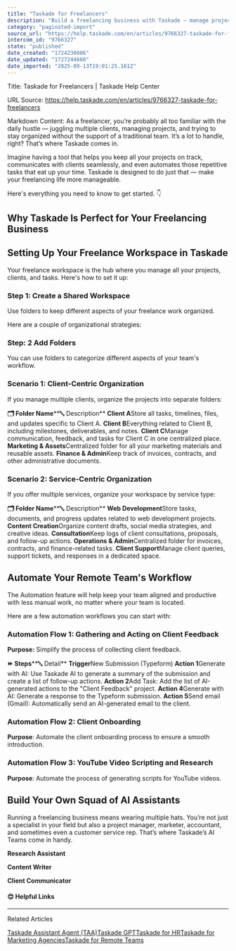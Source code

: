 ```yaml
---
title: "Taskade for Freelancers"
description: "Build a freelancing business with Taskade — manage projects and clients in one place."
category: "paginated-import"
source_url: "https://help.taskade.com/en/articles/9766327-taskade-for-freelancers"
intercom_id: "9766327"
state: "published"
date_created: "1724230086"
date_updated: "1727244660"
date_imported: "2025-09-13T19:01:25.161Z"
---
```


Title: Taskade for Freelancers | Taskade Help Center

URL Source: https://help.taskade.com/en/articles/9766327-taskade-for-freelancers

Markdown Content:
As a freelancer, you’re probably all too familiar with the daily hustle — juggling multiple clients, managing projects, and trying to stay organized without the support of a traditional team. It’s a lot to handle, right? That’s where Taskade comes in.

Imagine having a tool that helps you keep all your projects on track, communicates with clients seamlessly, and even automates those repetitive tasks that eat up your time. Taskade is designed to do just that — make your freelancing life more manageable.

Here's everything you need to know to get started. 👇

Why Taskade Is Perfect for Your Freelancing Business
----------------------------------------------------

Setting Up Your Freelance Workspace in Taskade
----------------------------------------------

Your freelance workspace is the hub where you manage all your projects, clients, and tasks. Here's how to set it up:

### Step 1: Create a Shared Workspace

Use folders to keep different aspects of your freelance work organized.

Here are a couple of organizational strategies:

### Step: 2 Add Folders

You can use folders to categorize different aspects of your team's workflow.

### Scenario 1: Client-Centric Organization

If you manage multiple clients, organize the projects into separate folders:

**🗂️ Folder Name****🔤 Description**
**Client A**Store all tasks, timelines, files, and updates specific to Client A.
**Client B**Everything related to Client B, including milestones, deliverables, and notes.
**Client C**Manage communication, feedback, and tasks for Client C in one centralized place.
**Marketing & Assets**Centralized folder for all your marketing materials and reusable assets.
**Finance & Admin**Keep track of invoices, contracts, and other administrative documents.

### Scenario 2: Service-Centric Organization

If you offer multiple services, organize your workspace by service type:

**🗂️ Folder Name****🔤 Description**
**Web Development**Store tasks, documents, and progress updates related to web development projects.
**Content Creation**Organize content drafts, social media strategies, and creative ideas.
**Consultation**Keep logs of client consultations, proposals, and follow-up actions.
**Operations & Admin**Centralized folder for invoices, contracts, and finance-related tasks.
**Client Support**Manage client queries, support tickets, and responses in a dedicated space.

Automate Your Remote Team's Workflow
------------------------------------

The Automation feature will help keep your team aligned and productive with less manual work, no matter where your team is located.

Here are a few automation workflows you can start with:

### Automation Flow 1: Gathering and Acting on Client Feedback

**Purpose:** Simplify the process of collecting client feedback.

**⏩ Steps****🔤 Detail**
**Trigger**New Submission (Typeform)
**Action 1**Generate with AI: Use Taskade AI to generate a summary of the submission and create a list of follow-up actions.
**Action 2**Add Task: Add the list of AI-generated actions to the "Client Feedback" project.
**Action 4**Generate with AI: Generate a response to the Typeform submission.
**Action 5**Send email (Gmail): Automatically send an AI-generated email to the client.

### Automation Flow 2: Client Onboarding

**Purpose**: Automate the client onboarding process to ensure a smooth introduction.

### Automation Flow 3: YouTube Video Scripting and Research

**Purpose**: Automate the process of generating scripts for YouTube videos.

Build Your Own Squad of AI Assistants
-------------------------------------

Running a freelancing business means wearing multiple hats. You’re not just a specialist in your field but also a project manager, marketer, accountant, and sometimes even a customer service rep. That’s where Taskade’s AI Teams come in handy.

**Research Assistant**

**Content Writer**

**Client Communicator**

#### **​😊 Helpful Links**

* * *

Related Articles

[Taskade Assistant Agent (TAA)](https://help.taskade.com/en/articles/8958449-taskade-assistant-agent-taa)[Taskade GPT](https://help.taskade.com/en/articles/8958541-taskade-gpt)[Taskade for HR](https://help.taskade.com/en/articles/8958679-taskade-for-hr)[Taskade for Marketing Agencies](https://help.taskade.com/en/articles/8958681-taskade-for-marketing-agencies)[Taskade for Remote Teams](https://help.taskade.com/en/articles/9738921-taskade-for-remote-teams)
